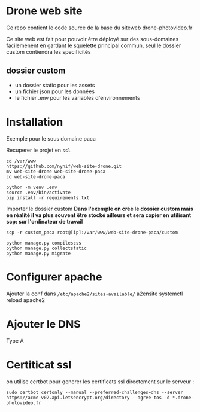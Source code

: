 # Drone web site
Ce repo contient le code source de la base du siteweb drone-photovideo.fr

Ce site web est fait pour pouvoir être déployé sur des sous-domaines facilemenent en gardant le squelette principal commun, seul le dossier custom contiendra les specificités 

## dossier custom
- un dossier static pour les assets
- un fichier json pour les données
- le fichier .env pour les variables d'environnements

# Installation
Exemple pour le sous domaine paca

Recuperer le projet en `ssl`
```
cd /var/www
https://github.com/nynif/web-site-drone.git
mv web-site-drone web-site-drone-paca
cd web-site-drone-paca
```

```
python -m venv .env
source .env/bin/activate
pip install -r requirements.txt 
```

Importer le dossier custom
**Dans l'exemple on crée le dossier custom mais en réalité il va plus souvent être stocké ailleurs et sera copier en utilisant scp:
sur l'ordinateur de travail** 

```
scp -r custom_paca root@[ip]:/var/www/web-site-drone-paca/custom
```

```
python manage.py compilescss
python manage.py collectstatic
python manage.py migrate
```

# Configurer apache
Ajouter la conf dans `/etc/apache2/sites-available/`
a2ensite 
systemctl reload apache2

# Ajouter le DNS
Type A

# Certiticat ssl
on utilise certbot pour generer les certificats ssl
directement sur le serveur :
```
sudo certbot certonly --manual --preferred-challenges=dns --server https://acme-v02.api.letsencrypt.org/directory --agree-tos -d *.drone-photovideo.fr
```